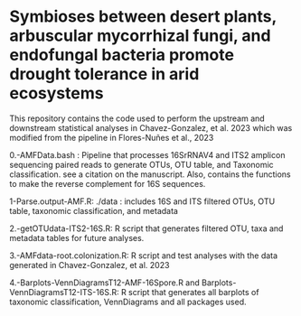 # Symbioses between desert plants, arbuscular mycorrhizal fungi, and endofungal bacteria promote drought tolerance in arid ecosystems
This repository contains the code used to perform the upstream and downstream statistical analyses in Chavez-Gonzalez, et al. 2023 which was modified from the pipeline in Flores-Nuñes et al., 2023

0.-AMFData.bash : Pipeline that processes 16SrRNAV4 and ITS2 amplicon sequencing paired reads to generate OTUs, OTU table, and Taxonomic classification. see a citation on the manuscript. Also, contains the functions to make the reverse complement for 16S sequences.

1-Parse.output-AMF.R: ./data : includes 16S and ITS filtered OTUs, OTU table, taxonomic classification, and metadata

2.-getOTUdata-ITS2-16S.R: R script that generates filtered OTU, taxa and metadata tables for future analyses. 

3.-AMFdata-root.colonization.R: R script and test analyses with the data generated in Chavez-Gonzalez, et al. 2023 

4.-Barplots-VennDiagramsT12-AMF-16Spore.R and Barplots-VennDiagramsT12-ITS-16S.R: R script that generates all barplots of taxonomic classification, VennDiagrams and all packages used. 


